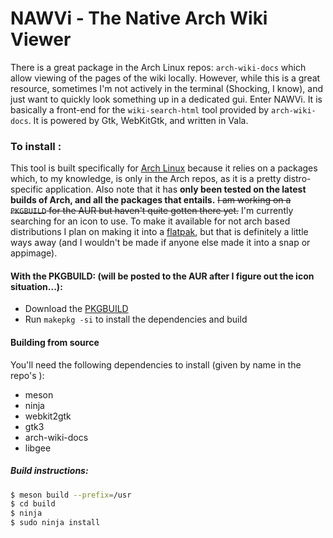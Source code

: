 # NAWVi - The Native Arch Wiki Viewer

There is a great package in the Arch Linux repos: `arch-wiki-docs` which allow viewing of the pages of the wiki locally. However, while this is a great resource, sometimes I'm not actively in the terminal (Shocking, I know), and just want to quickly look something up in a dedicated gui. Enter NAWVi. It is basically a front-end for the `wiki-search-html` tool provided by `arch-wiki-docs`. It is powered by Gtk, WebKitGtk, and written in Vala.

### To install :

This tool is built specifically for [Arch Linux](https://www.archlinux.org) because it relies on a packages which, to my knowledge, is only in the Arch repos, as it is a pretty distro-specific application. Also note that it has __only been tested on the latest builds of Arch, and all the packages that entails.__ ~~I am working on a `PKGBUILD` for the AUR but haven't quite gotten there yet.~~  I'm currently searching for an icon to use. To make it available for not arch based distributions I plan on making it into a [flatpak](https://www.flatpak.org/), but that is definitely a little ways away (and I wouldn't be made if anyone else made it into a snap or appimage).

#### With the PKGBUILD: (will be posted to the AUR after I figure out the icon situation...):
- Download the [PKGBUILD](./PKGBUILD/PKGBUILD) 
- Run `makepkg -si` to install the dependencies and build


#### Building from source
You'll need the following dependencies to install (given by name in the repo's ):
- meson
- ninja
- webkit2gtk
- gtk3
- arch-wiki-docs
- libgee

##### Build instructions: 
``` bash
$ meson build --prefix=/usr
$ cd build
$ ninja 
$ sudo ninja install 
```